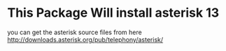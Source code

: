 # This Package Will install asterisk 13


you can get the asterisk source files from here http://downloads.asterisk.org/pub/telephony/asterisk/
